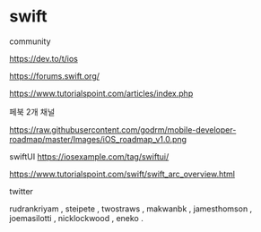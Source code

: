# swift

community 

https://dev.to/t/ios

https://forums.swift.org/

https://www.tutorialspoint.com/articles/index.php

페북 2개 채널 

https://raw.githubusercontent.com/godrm/mobile-developer-roadmap/master/Images/iOS_roadmap_v1.0.png

swiftUI
https://iosexample.com/tag/swiftui/

https://www.tutorialspoint.com/swift/swift_arc_overview.html

twitter

rudrankriyam , steipete , twostraws , makwanbk , jamesthomson , joemasilotti , nicklockwood , eneko .


